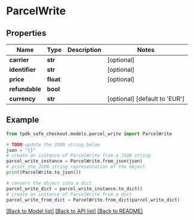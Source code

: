 # ParcelWrite



## Properties

Name | Type | Description | Notes
------------ | ------------- | ------------- | -------------
**carrier** | **str** |  | [optional] 
**identifier** | **str** |  | [optional] 
**price** | **float** |  | [optional] 
**refundable** | **bool** |  | 
**currency** | **str** |  | [optional] [default to 'EUR']

## Example

```python
from tpdk_safe_checkout.models.parcel_write import ParcelWrite

# TODO update the JSON string below
json = "{}"
# create an instance of ParcelWrite from a JSON string
parcel_write_instance = ParcelWrite.from_json(json)
# print the JSON string representation of the object
print(ParcelWrite.to_json())

# convert the object into a dict
parcel_write_dict = parcel_write_instance.to_dict()
# create an instance of ParcelWrite from a dict
parcel_write_from_dict = ParcelWrite.from_dict(parcel_write_dict)
```
[[Back to Model list]](../README.md#documentation-for-models) [[Back to API list]](../README.md#documentation-for-api-endpoints) [[Back to README]](../README.md)


